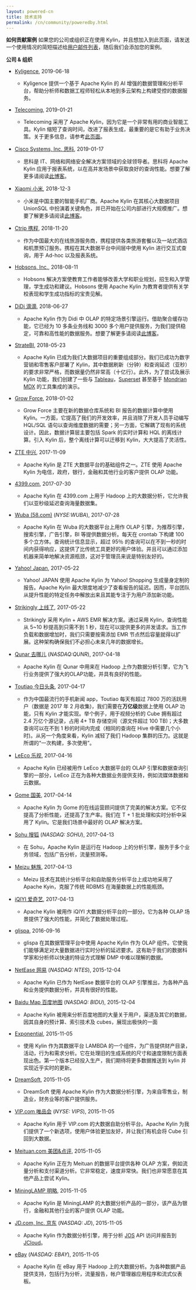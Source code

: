 ```yaml
---
layout: powered-cn
title: 技术支持
permalink: /cn/community/poweredby.html
---		
```


__如何贡献案例__
如果您的公司或组织正在使用 Kylin，并且想加入到此页面，请发送一个使用情况的简短描述给[用户邮件列表](mailto:user@kylin.apache.org)，随后我们会添加您的案例。

__公司 & 组织__

* [Kyligence](https://kyligence.io/zh/), 2019-06-18
    * Kyligence 提供一个基于 Apache Kylin 的 AI 增强的数据管理和分析平台，帮助分析师和数据工程师轻松从本地到多云架构上构建受控的数据服务。

* [Telecoming](https://www.telecoming.com/), 2019-01-21
    * Telecoming 采用了 Apache Kylin，因为它是一个非常有用的商业智能工具。Kylin 缩短了查询时间，改进了报表生成，最重要的是它有助于业务决策。关于更多信息，请参考[此页面](http://www.stratebi.com/-/big-data-marketing-telecoming)。

* [Cisco Systems, Inc. 思科](https://www.cisco.com/), 2019-01-17
    * 思科是 IT、网络和网络安全解决方案领域的全球领导者。思科将 Apache Kylin 应用于报表系统，以在高并发场景中获取良好的查询性能。想要了解更多请阅读[此博客](http://kylin.apache.org/blog/2019/01/17/cisco-throughput-5x/)。

* [Xiaomi 小米](https://www.mi.com/global), 2018-12-3
    * 小米是中国主要的智能手机厂商。Apache Kylin 在其核心大数据项目 UnionSQL 中扮演着关键角色，并已开始在公司内部进行大规模推广。想要了解更多请阅读[此博客](https://www.infoq.cn/article/bNLypvSJVpSHv-dLogsu)。

* [Ctrip 携程](http://www.ctrip.com), 2018-11-20
    * 作为中国最大的在线旅游服务商，携程提供各类旅游套餐以及一站式酒店和机票预订服务。携程在其大数据平台中间层中使用 Kylin 进行交互式查询，用于 Ad-hoc 以及报表系统。

* [Hobsons, Inc.](https://www.hobsons.com/), 2018-08-11
    * Hobsons 解决方案使教育工作者能够改善大学和职业规划，招生和入学管理，学生成功和建议。Hobsons 使用 Apache Kylin 为教育者提供有关学校表现和学生成功指标的宝贵见解。

* [DiDi 滴滴](http://www.didiglobal.com/), 2018-06-27
    * Apache Kylin 作为 Didi 中 OLAP 的特定场景引擎运行。借助聚合缓存功能，它已经为 10 多条业务线和 3000 多个用户提供服务，为我们提供稳定，可靠和高性能的数据服务。想要了解更多请阅读[此博客](https://mp.weixin.qq.com/s/WDaSJHeHvWTDjGkUR7zmfg)。 

* [StrateBI](http://www.stratebi.com/), 2018-05-23
    * Apache Kylin 已成为我们大数据项目的重要组成部分。我们已成功为数字营销和零售客户部署了 Kylin，其中数据刷新（分钟）和查询延迟（亚秒）的要求非常严格，而数据量仍然非常高（十亿行）。此外，为了尝试及展示 Kylin 功能，我们创建了一些与 [Tableau](http://bigdata.stratebi.com/kylin-tableau/index.htm)，[Superset](http://bigdata.stratebi.com/kylin-superset/index.htm) 甚至基于 [Mondrian MDX](http://bigdata.stratebi.com/kylin-olap/index.htm) 的工具集成的演示。
* [Grow Force](http://www.300.cn/), 2018-01-02
    * Grow Force 主要在新的数据仓库系统和 BI 报告的数据计算中使用 Kylin。一方面，它提高了我们的开发效率，并且消除了开发人员手动编写 HQL/SQL 语句以查询维度数据的需要；另一方面，它解耦了现有的系统设计。因此，数据计算层主要包括 Spark 的实时计算和 HQL 的离线计算。引入 Kylin 后，整个离线计算可以迁移到 Kylin，大大提高了灵活性。 
* [ZTE 中兴](http://www.zte.com.cn/), 2017-11-09
    * Apache Kylin 是 ZTE 大数据平台的基础组件之一。ZTE 使用 Apache Kylin 为电信，政府，银行，金融和其他行业的客户提供 OLAP 功能。
* [4399.com](http://www.4399.com/), 2017-07-30
    * Apache Kylin 在 4399.com 上用于 Hadoop 上的大数据分析，它允许我们以亚秒级延迟查询海量数据集。
* [Wuba (58.com)](https://www.58.com)  (_NYSE:WUBA_), 2017-07-28
    * Apache Kylin 在 Wuba 的大数据平台上用作 OLAP 引擎，为推荐引擎，搜索引擎，广告引擎，BI 等提供数据分析。每天在 crontab 下构建 100 多个立方体。查询统计信息显示，超过 95％ 的查询可以在不到一秒的时间内获得响应，这提供了比传统工具更好的用户体验。并且可以通过添加机器来简单地解决资源瓶颈，这对于管理员来说是特别友好的。
* [Yahoo! Japan](https://about.yahoo.co.jp/info/en/), 2017-05-22
    * Yahoo! JAPAN 使用 Apache Kylin 为 Yahoo! Shopping 生成量身定制的报告。Apache Kylin 最大限度地减少了查看报告的延迟。因而，平台团队从提升性能的特定任务中解放出来且其能专注于为用户添加新功能。
* [Strikingly 上线了](https://strikingly.com/), 2017-05-22
    * Strikingly 采用 Kylin + AWS EMR 解决方案。通过采用 Kylin，查询性能从 5~10 秒提高到只需不到 1 秒，现在可以提供更多的并发请求。当工作负载和数据增加时，我们只需要按需添加 EMR 节点然后容量就得以扩展。这种架构确保我们不必担心未来几年的数据增长。
* [Qunar 去哪儿](https://www.qunar.com)  (_NASDAQ:QUNR_), 2017-04-18
    * Apache Kylin 在 Qunar 中用来在 Hadoop 上作为数据分析引擎，它为飞行业务提供了强大的OLAP功能，并具有良好的性能。
* [Toutiao 今日头条](https://www.toutiao.com/), 2017-04-17
    * 作为中国最流行的手机新闻 app，Toutiao 每天有超过 7800 万的活跃用户（数据是 2017 年 2 月收集)，我们需要在**万亿级**数据上使用 OLAP 功能，只有 Kylin 才能实现。举个例子，用于视频分析的 Cube 拥有超过 2.4 万亿个源记录，占用 4+ TB 存储空间（源文件超过 100 TB)；大多数查询可以在不到 1 秒的时间内完成（相同的查询在 Hive 中需要几个小时)。从另一个角度来看，Kylin 减轻了我们 Hadoop 集群的压力。这就是所谓的“一次构建，多次使用”。
* [LeEco 乐视](http://www.leeco.com/), 2017-04-16
    * Apache Kylin 已经被用作 LeEco 大数据平台的 OLAP 引擎和数据查询引擎的一部分，LeEco 正在为各种大数据业务提供支持，例如流媒体数据和云数据。
* [Gome 国美](https://www.gome.com.cn/), 2017-04-14
    * Apache Kylin 为 Gome 的在线运营顾问提供了完美的解决方案。它不仅提高了分析性能，还提高了生产率。我们在 T + 1 批处理和实时分析中采用了 Kylin。它是我们场景中最好的 OLAP 解决方案。
* [Sohu 搜狐](https://www.sohu.com)   (_NASDAQ: SOHU_), 2017-04-13
    * 在 Sohu，Apache Kylin 是运行在 Hadoop 上的分析引擎，服务于多个业务领域，包括广告分析，流量预测等。
* [Meizu 魅族](https://www.meizu.com), 2017-04-13
    * Meizu 技术在其统计分析平台和自助服务分析平台上成功地采用了 Apache Kyin，克服了传统 RDBMS 在海量数据上的性能瓶颈。
* [iQIYI 爱奇艺](http://www.iqiyi.com/), 2017-04-13
    * Apache Kylin 被用作 iQIYI 大数据分析平台的一部分。它为各种 OLAP 场景提供了强大的性能，并简化了数据处理过程。
* [glispa](https://www.glispa.com/), 2016-09-16  
    * glispa 在其数据管理平台中使用 Apache Kylin 作为 OLAP 组件。它使我们能够满足对大量数据进行实时分析的延迟要求。这有助于我们的数据科学家和分析师以快速的特设方式理解 DMP 中难以理解的数据。
* [NetEase 网易](http://www.163.com/)  (_NASDAQ: NTES_), 2015-12-04
    * Apache Kylin 已作为 NetEase 数据平台的 OLAP 引擎推出，为各种产品和业务提供数据分析，并具有很好的性能。
* [Baidu Map 百度地图](http://map.baidu.com/)  (_NASDAQ: BIDU_), 2015-12-04
    * Apache Kylin 被用来分析百度地图的大量关于用户，渠道及其它的数据，因其自身的预计算、索引技术及 cubes，展现出极快的一面
* [Exponential](http://www.exponential.com), 2015-11-05
    * 使用 Kylin 作为其数据平台 LAMBDA 的一个组件，为广告提供财产目录，活动，行为和需求分析。它在处理旧的生成系统的尺寸和速度限制方面表现出色。第一个版本已经投入生产，我们期待将更多数据推送到 kylin 并实现近乎实时的更新。
* [DreamSoft](http://www.dream-it.cn/), 2015-11-05
    * DreamSoft 使用 Apache Kylin 作为大数据分析引擎，为来自零售业，制造业，财务业等的客户提供服务。
* [VIP.com 唯品会](http://www.vip.com)  (_NYSE: VIPS_), 2015-11-05
    * Apache Kylin 用于 VIP.com 的大数据自助分析平台。Apache Kylin 为我们提供了一个新选项，使用户体验更加友好，并让我们有机会将 Cube 引回到大数据。
* [Meituan.com 美团&点评](http://www.meituan.com), 2015-11-05
    * Apache Kylin 正在为 Meituan 的数据平台提供各种 OLAP 方案，例如流量分析和支付渠道分析。它非常稳定，速度非常快。我们也非常愿意在其他产品上尝试 Kylin。
* [MiningLAMP 明略](http://www.mininglamp.com), 2015-11-05
    * Apache Kylin 是 MiningLAMP 的大数据分析产品的一部分，该产品为银行，金融和其他行业的客户提供 OLAP 功能。
* [JD.com, Inc. 京东](http://www.jd.com)  (_NASDAQ: JD_), 2015-11-05
    * Apache Kylin 作为数据分析引擎，用于分析 [JOS](http://jos.jd.com) API 访问并报告到 [JCloud](http://www.jcloud.com)。
* [eBay](http://www.ebay.com)  (_NASDAQ: EBAY_), 2015-11-05
    * Apache Kylin 在 eBay 用于 Hadoop 上的大数据分析。为各种数据产品提供支持，包括行为分析，流量报告，帐户管理器应用程序和流式仪表板。